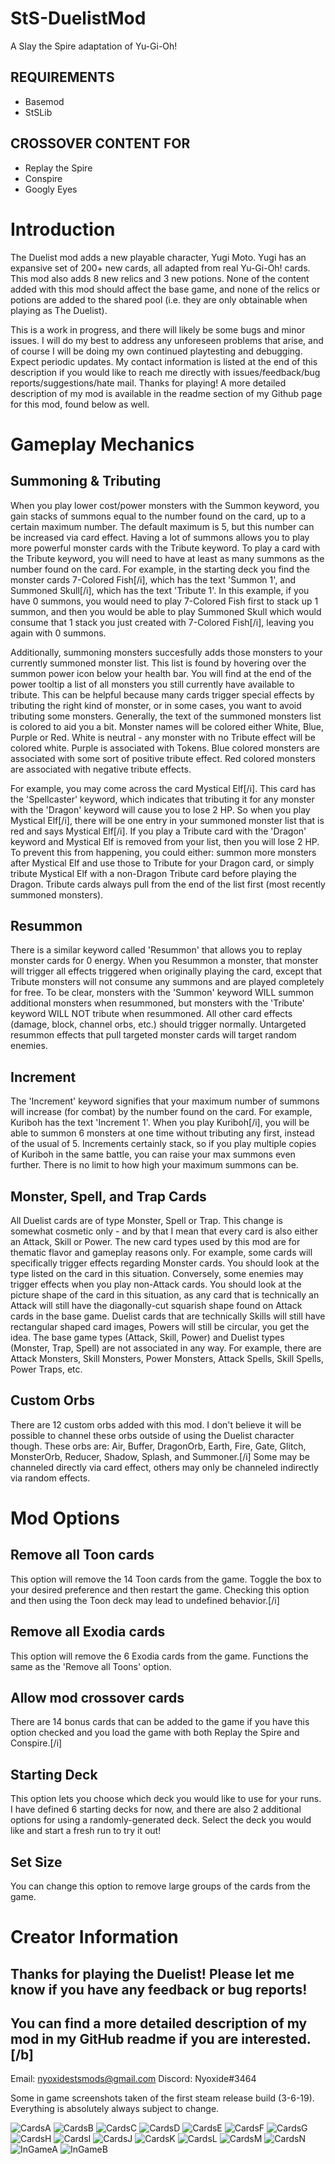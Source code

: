 # StS-DuelistMod
A Slay the Spire adaptation of Yu-Gi-Oh!

## REQUIREMENTS
- Basemod
- StSLib

## CROSSOVER CONTENT FOR
- Replay the Spire
- Conspire
- Googly Eyes

# Introduction
The Duelist mod adds a new playable character, Yugi Moto. Yugi has an expansive set of 200+ new cards, all adapted from real Yu-Gi-Oh! cards. This mod also adds 8 new relics and 3 new potions. None of the content added with this mod should affect the base game, and none of the relics or potions are added to the shared pool (i.e. they are only obtainable when playing as The Duelist).

This is a work in progress, and there will likely be some bugs and minor issues. I will do my best to address any unforeseen problems that arise, and of course I will be doing my own continued playtesting and debugging. Expect periodic updates. My contact information is listed at the end of this description if you would like to reach me directly with issues/feedback/bug reports/suggestions/hate mail. Thanks for playing! A more detailed description of my mod is available in the readme section of my Github page for this mod, found below as well.

# Gameplay Mechanics
## Summoning & Tributing
When you play lower cost/power monsters with the Summon keyword, you gain stacks of summons equal to the number found on the card, up to a certain maximum number. The default maximum is 5, but this number	can be increased via card effect. Having a lot of summons allows you to play more powerful monster cards with the Tribute keyword. To play a card with the Tribute keyword, you will need to have at least as many summons as the number found on the card. For example, in the starting deck you find the monster cards 7-Colored Fish[/i], which has the text 'Summon 1', and Summoned Skull[/i], which has the text 'Tribute 1'. In this example, if you have 0 summons, you would need to play 7-Colored Fish first to stack up 1 summon, and then you would be able to play Summoned Skull which would consume that 1 stack you just created with 7-Colored Fish[/i], leaving you again with 0 summons. 

Additionally, summoning monsters succesfully adds those monsters to your currently summoned monster list. This list is found by hovering over the summon power icon below your health bar. You will find at the end of the power tooltip a list of all monsters you still currently have available to tribute. This can be helpful because many cards trigger special effects by tributing the right kind of monster, or in some cases, you want to avoid tributing some monsters. Generally, the text of the summoned monsters list is colored to aid you a bit. Monster names will be colored either White, Blue, Purple or Red. White is neutral - any monster with no Tribute effect will be colored white. Purple is associated with Tokens. Blue colored monsters are associated with some sort of positive tribute effect. Red colored monsters are associated with negative tribute effects. 

For example, you may come across the card Mystical Elf[/i]. This card has the 'Spellcaster' keyword, which indicates that tributing it for any monster with the 'Dragon' keyword will cause you to lose 2 HP. So when you play Mystical Elf[/i], there will be one entry in your summoned monster list that is red and says Mystical Elf[/i]. If you play a Tribute card with the 'Dragon' keyword and Mystical Elf is removed from your list, then you will lose 2 HP. To prevent this from happening, you could either: summon more monsters after Mystical Elf and use those to Tribute for your Dragon card, or simply tribute Mystical Elf with a non-Dragon Tribute card before playing the Dragon. Tribute cards always pull from the end of the list first (most recently summoned monsters).
	
## Resummon
There is a similar keyword called 'Resummon' that allows you to replay monster cards for 0 energy. When you Resummon a monster, that monster will trigger all effects triggered when originally playing the card, except that Tribute monsters will not consume any summons and are played completely for free. To be clear, monsters with the 'Summon' keyword WILL summon additional monsters when resummoned, but monsters with the 'Tribute' keyword WILL NOT tribute when resummoned. All other card effects (damage, block, channel orbs, etc.) should trigger normally. Untargeted resummon effects that pull targeted monster cards will target random enemies.
	
## Increment
The 'Increment' keyword signifies that your maximum number of summons will increase (for combat) by the number found on the card. For example, Kuriboh has the text 'Increment 1'. When you play Kuriboh[/i], you will be able to summon 6 monsters at one time without tributing any first, instead of the usual of 5. Increments certainly stack, so if you play multiple copies of Kuriboh in the same battle, you can raise your max summons even further. There is no limit to how high your maximum summons can be.
	
## Monster, Spell, and Trap Cards
All Duelist cards are of type Monster, Spell or Trap. This change is somewhat cosmetic only - and by that I mean that every card is also either an Attack, Skill or Power. The new card types used by this mod are for thematic flavor and gameplay reasons only. For example, some cards will specifically trigger effects regarding Monster cards. You should look at the type listed on the card in this situation. Conversely, some enemies may trigger effects when you play non-Attack cards. You should look at the picture shape of the card in this situation, as any card that is technically an Attack will still have the diagonally-cut squarish shape found on Attack cards in the base game. Duelist cards that are technically Skills will still have rectangular shaped card images, Powers will still be circular, you get the idea. The base game types (Attack, Skill, Power) and Duelist types (Monster, Trap, Spell) are not associated in any way. For example, there are Attack Monsters, Skill Monsters, Power Monsters, Attack Spells, Skill Spells, Power Traps, etc.
	
## Custom Orbs
There are 12 custom orbs added with this mod. I don't believe it will be possible to channel these orbs outside of using the Duelist character though. These orbs are: Air, Buffer, DragonOrb, Earth, Fire, Gate, Glitch, MonsterOrb, Reducer, Shadow, Splash, and Summoner.[/i] Some may be channeled directly via card effect, others may only be channeled indirectly via random effects.

# Mod Options
## Remove all Toon cards
This option will remove the 14 Toon cards from the game. Toggle the box to your desired preference and then restart the game. Checking this option and then using the Toon deck may lead to undefined behavior.[/i]

## Remove all Exodia cards
This option will remove the 6 Exodia cards from the game. Functions the same as the 'Remove all Toons' option.

## Allow mod crossover cards
There are 14 bonus cards that can be added to the game if you have this option checked and you load the game with both Replay the Spire and Conspire.[/i]

## Starting Deck
This option lets you choose which deck you would like to use for your runs. I have defined 6 starting decks for now, and there are also 2 additional options for using a randomly-generated deck. Select the deck you would like and start a fresh run to try it out!

## Set Size
You can change this option to remove large groups of the cards from the game.

# Creator Information
## Thanks for playing the Duelist! Please let me know if you have any feedback or bug reports! 
## You can find a more detailed description of my mod in my GitHub readme if you are interested.[/b]

Email: nyoxidestsmods@gmail.com
Discord: Nyoxide#3464

Some in game screenshots taken of the first steam release build (3-6-19). Everything is absolutely always subject to change.

![CardsA](Screenshots/CardsA.PNG)
![CardsB](Screenshots/CardsB.PNG)
![CardsC](Screenshots/CardsC.PNG)
![CardsD](Screenshots/CardsD.PNG)
![CardsE](Screenshots/CardsE.PNG)
![CardsF](Screenshots/CardsF.PNG)
![CardsG](Screenshots/CardsG.PNG)
![CardsH](Screenshots/CardsH.PNG)
![CardsI](Screenshots/CardsI.PNG)
![CardsJ](Screenshots/CardsJ.PNG)
![CardsK](Screenshots/CardsK.PNG)
![CardsL](Screenshots/CardsL.PNG)
![CardsM](Screenshots/CardsM.PNG)
![CardsN](Screenshots/CardsN.PNG)
![InGameA](Screenshots/InGameA.PNG)
![InGameB](Screenshots/InGameB.PNG)